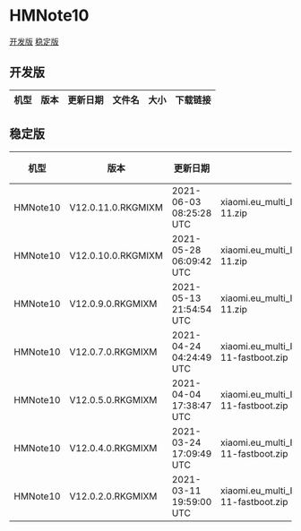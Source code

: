 # HMNote10
[开发版](#开发版)  [稳定版](#稳定版)
## 开发版
| 机型 | 版本 | 更新日期 | 文件名 | 大小 | 下载链接 |
| ---- | ---- | ---- | ---- | ---- | ---- |
## 稳定版
| 机型 | 版本 | 更新日期 | 文件名 | 大小 | 下载链接 |
| ---- | ---- | ---- | ---- | ---- | ---- |
| HMNote10 | V12.0.11.0.RKGMIXM | 2021-06-03 08:25:28 UTC | xiaomi.eu_multi_HMNote10_V12.0.11.0.RKGMIXM_v12-11.zip | 3.0 GB | [SourceForge](https://sourceforge.net/projects/xiaomi-eu-multilang-miui-roms/files/xiaomi.eu/MIUI-STABLE-RELEASES/MIUIv12/xiaomi.eu_multi_HMNote10_V12.0.11.0.RKGMIXM_v12-11.zip/download) |
| HMNote10 | V12.0.10.0.RKGMIXM | 2021-05-28 06:09:42 UTC | xiaomi.eu_multi_HMNote10_V12.0.10.0.RKGMIXM_v12-11.zip | 3.0 GB | [SourceForge](https://sourceforge.net/projects/xiaomi-eu-multilang-miui-roms/files/xiaomi.eu/MIUI-STABLE-RELEASES/MIUIv12/xiaomi.eu_multi_HMNote10_V12.0.10.0.RKGMIXM_v12-11.zip/download) |
| HMNote10 | V12.0.9.0.RKGMIXM | 2021-05-13 21:54:54 UTC | xiaomi.eu_multi_HMNote10_V12.0.9.0.RKGMIXM_v12-11.zip | 3.0 GB | [SourceForge](https://sourceforge.net/projects/xiaomi-eu-multilang-miui-roms/files/xiaomi.eu/MIUI-STABLE-RELEASES/MIUIv12/xiaomi.eu_multi_HMNote10_V12.0.9.0.RKGMIXM_v12-11.zip/download) |
| HMNote10 | V12.0.7.0.RKGMIXM | 2021-04-24 04:24:49 UTC | xiaomi.eu_multi_HMNote10_V12.0.7.0.RKGMIXM_v12-11-fastboot.zip | 3.1 GB | [SourceForge](https://sourceforge.net/projects/xiaomi-eu-multilang-miui-roms/files/xiaomi.eu/MIUI-STABLE-RELEASES/MIUIv12/xiaomi.eu_multi_HMNote10_V12.0.7.0.RKGMIXM_v12-11-fastboot.zip/download) |
| HMNote10 | V12.0.5.0.RKGMIXM | 2021-04-04 17:38:47 UTC | xiaomi.eu_multi_HMNote10_V12.0.5.0.RKGMIXM_v12-11-fastboot.zip | 3.1 GB | [SourceForge](https://sourceforge.net/projects/xiaomi-eu-multilang-miui-roms/files/xiaomi.eu/MIUI-STABLE-RELEASES/MIUIv12/xiaomi.eu_multi_HMNote10_V12.0.5.0.RKGMIXM_v12-11-fastboot.zip/download) |
| HMNote10 | V12.0.4.0.RKGMIXM | 2021-03-24 17:09:49 UTC | xiaomi.eu_multi_HMNote10_V12.0.4.0.RKGMIXM_v12-11-fastboot.zip | 3.1 GB | [SourceForge](https://sourceforge.net/projects/xiaomi-eu-multilang-miui-roms/files/xiaomi.eu/MIUI-STABLE-RELEASES/MIUIv12/xiaomi.eu_multi_HMNote10_V12.0.4.0.RKGMIXM_v12-11-fastboot.zip/download) |
| HMNote10 | V12.0.2.0.RKGMIXM | 2021-03-11 19:59:00 UTC | xiaomi.eu_multi_HMNote10_V12.0.2.0.RKGMIXM_v12-11-fastboot.zip | 3.0 GB | [SourceForge](https://sourceforge.net/projects/xiaomi-eu-multilang-miui-roms/files/xiaomi.eu/MIUI-STABLE-RELEASES/MIUIv12/xiaomi.eu_multi_HMNote10_V12.0.2.0.RKGMIXM_v12-11-fastboot.zip/download) |

